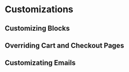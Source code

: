 # Customizations

## Customizing Blocks

## Overriding Cart and Checkout Pages

## Customizating Emails



